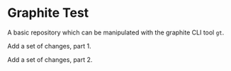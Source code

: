 # Graphite Test

A basic repository which can be manipulated with the graphite CLI tool `gt`.

Add a set of changes, part 1.

Add a set of changes, part 2.

